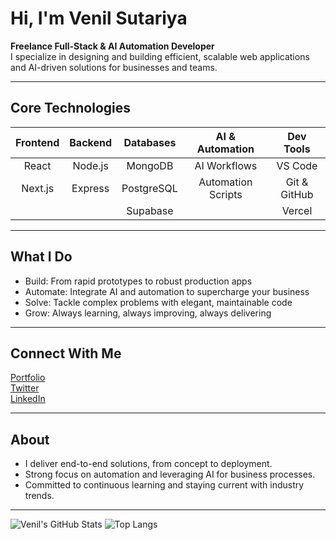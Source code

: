 # Hi, I'm Venil Sutariya

**Freelance Full-Stack & AI Automation Developer**  
I specialize in designing and building efficient, scalable web applications and AI-driven solutions for businesses and teams.

---

## Core Technologies

| Frontend        | Backend         | Databases                | AI & Automation       | Dev Tools         |
|:---------------:|:--------------:|:------------------------:|:---------------------:|:-----------------:|
| React           | Node.js        | MongoDB                  | AI Workflows          | VS Code           |
| Next.js         | Express        | PostgreSQL               | Automation Scripts    | Git & GitHub      |
|                 |                | Supabase                 |                       | Vercel            |

---

## What I Do

- Build: From rapid prototypes to robust production apps
- Automate: Integrate AI and automation to supercharge your business
- Solve: Tackle complex problems with elegant, maintainable code
- Grow: Always learning, always improving, always delivering

---

## Connect With Me

[Portfolio](http://venil.vercel.app)  
[Twitter](https://x.com/SutariyaVenil)  
[LinkedIn](https://www.linkedin.com/in/venil-sutariya/)

---

## About

- I deliver end-to-end solutions, from concept to deployment.
- Strong focus on automation and leveraging AI for business processes.
- Committed to continuous learning and staying current with industry trends.

---

![Venil's GitHub Stats](https://github-readme-stats.vercel.app/api?username=venilsutariya&show_icons=true&theme=dark)
![Top Langs](https://github-readme-stats.vercel.app/api/top-langs/?username=venilsutariya&layout=compact&theme=dark)
